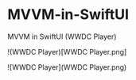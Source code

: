 # MVVM-in-SwiftUI
MVVM in SwiftUI (WWDC Player)

!(WWDC Player)[WWDC Player.png]

![WWDC Player](WWDC Player.png)